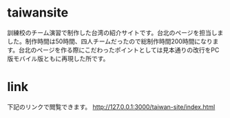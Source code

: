 # taiwansite
訓練校のチーム演習で制作した台湾の紹介サイトです。台北のページを担当しました。制作時間は50時間、四人チームだったので総制作時間200時間になります。台北のページを作る際にこだわったポイントとしては見本通りの改行をPC版モバイル版ともに再現した所です。
# link
下記のリンクで閲覧できます。
http://127.0.0.1:3000/taiwan-site/index.html
